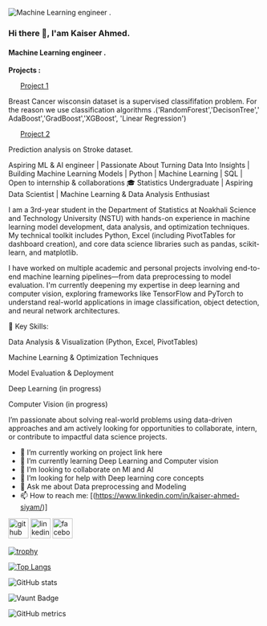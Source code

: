 ![Machine Learning engineer . ](https://media.licdn.com/dms/image/v2/D5616AQF2dwgD5NzKWA/profile-displaybackgroundimage-shrink_200_800/B56Zc7w1D0HoAc-/0/1749054346507?e=1754524800&v=beta&t=T24FSx8qSeBV05W7O9QPCGQGYqT2nI5625SYGkXAWhA)

### Hi there 👋, I'am Kaiser Ahmed. 
#### Machine Learning engineer . 



<div>
  <p> <b>Projects : </b> </p>
  <ul> <a href ="https://www.kaggle.com/code/kaiserahmedsiyam/breast-cancer-wisconsin-diagnostic-dataset/edit">Project 1 <a/> </ul>
    <P>Breast Cancer wisconsin dataset is a supervised classififation problem. For the reason we use classification algorithms .('RandomForest','DecisonTree',' AdaBoost','GradBoost','XGBoost',
             'Linear Regression')</P>
  <ul> <a href = "https://www.kaggle.com/code/kaiserahmedsiyam/prediction-analysis-on-stroke-data/edit ">Project 2 <a/> </ul>
    <p> Prediction analysis on Stroke dataset.</p>
</div>


<p>
  
Aspiring ML & AI engineer | Passionate About Turning Data Into Insights | Building Machine Learning Models | Python | Machine Learning | SQL | Open to internship & collaborations
🎓 Statistics Undergraduate | Aspiring Data Scientist | Machine Learning & Data Analysis Enthusiast

I am a 3rd-year student in the Department of Statistics at Noakhali Science and Technology University (NSTU) with hands-on experience in machine learning model development, data analysis, and optimization techniques. My technical toolkit includes Python, Excel (including PivotTables for dashboard creation), and core data science libraries such as pandas, scikit-learn, and matplotlib.

I have worked on multiple academic and personal projects involving end-to-end machine learning pipelines—from data preprocessing to model evaluation. I'm currently deepening my expertise in deep learning and computer vision, exploring frameworks like TensorFlow and PyTorch to understand real-world applications in image classification, object detection, and neural network architectures.

📌 Key Skills:

Data Analysis & Visualization (Python, Excel, PivotTables)

Machine Learning & Optimization Techniques

Model Evaluation & Deployment

Deep Learning (in progress)

Computer Vision (in progress)

I’m passionate about solving real-world problems using data-driven approaches and am actively looking for opportunities to collaborate, intern, or contribute to impactful data science projects.
</p>




- 🔭 I’m currently working on project link here 
- 🌱 I’m currently learning Deep Learning and Computer vision 
- 👯 I’m looking to collaborate on Ml and AI 
- 🤔 I’m looking for help with Deep  learning core concepts 
- 💬 Ask me about Data preprocessing  and Modeling 
- 📫 How to reach me: [(https://www.linkedin.com/in/kaiser-ahmed-siyam/)]


[<img src='https://cdn.jsdelivr.net/npm/simple-icons@3.0.1/icons/github.svg' alt='github' height='40'>](https://github.com/https://github.com/Kaiser-Ahmed-Siyam)  [<img src='https://cdn.jsdelivr.net/npm/simple-icons@3.0.1/icons/linkedin.svg' alt='linkedin' height='40'>](https://www.linkedin.com/in/https://www.linkedin.com/in/kaiser-ahmed-022b7b240//)  [<img src='https://cdn.jsdelivr.net/npm/simple-icons@3.0.1/icons/facebook.svg' alt='facebook' height='40'>](https://www.facebook.com/https://www.facebook.com/sk.ahmed.100046)  

[![trophy](https://github-profile-trophy.vercel.app/?username=https://github.com/Kaiser-Ahmed-Siyam)](https://github.com/ryo-ma/github-profile-trophy)

[![Top Langs](https://github-readme-stats.vercel.app/api/top-langs/?username=https://github.com/Kaiser-Ahmed-Siyam)](https://github.com/anuraghazra/github-readme-stats)

![GitHub stats](https://github-readme-stats.vercel.app/api?username=https://github.com/Kaiser-Ahmed-Siyam&show_icons=true)  

![Vaunt Badge](https://api.vaunt.dev/v1/github/entities/https://github.com/Kaiser-Ahmed-Siyam/contributions?format=svg&private=false)  

![GitHub metrics](https://metrics.lecoq.io/https://github.com/Kaiser-Ahmed-Siyam)  


